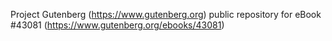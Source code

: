 Project Gutenberg (https://www.gutenberg.org) public repository for eBook #43081 (https://www.gutenberg.org/ebooks/43081)
